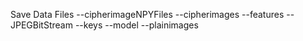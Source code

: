 Save Data Files
--cipherimageNPYFiles
--cipherimages
--features
--JPEGBitStream
--keys
--model
--plainimages
